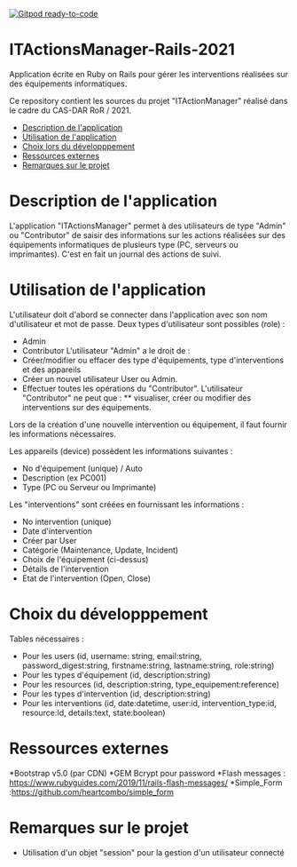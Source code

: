 [![Gitpod ready-to-code](https://img.shields.io/badge/Gitpod-ready--to--code-blue?logo=gitpod)](https://gitpod.io/#https://github.com/jefschaerz/ITActionsManager-Rails-2021.git)

# ITActionsManager-Rails-2021
Application écrite en Ruby on Rails pour gérer les interventions réalisées sur des équipements informatiques.

<a name="top"></a>
Ce repository contient les sources du projet "ITActionManager" réalisé dans le cadre du CAS-DAR RoR / 2021.

- [Description de l'application](#description-application)
- [Utilisation de l'application](#utilisation-application)
- [Choix lors du développpement](#choix-developpement)
- [Ressources externes](#ressources-externes)
- [Remarques sur le projet](#remarques-projet)

<a name="description-application"></a>
# Description de l'application
L'application "ITActionsManager" permet à des utilisateurs de type "Admin" ou "Contributor" de saisir des informations sur les actions réalisées 
sur des équipements informatiques de plusieurs type (PC, serveurs ou imprimantes).
C'est en fait un journal des actions de suivi.

<a name="utilisation-application"></a>
# Utilisation de l'application
L'utilisateur doit d'abord se connecter dans l'application avec son nom d'utilisateur et mot de passe.
Deux types d'utilisateur sont possibles (role) :
* Admin
* Contributor 
L'utilisateur "Admin" a le droit de  :
* Créer/modifier ou effacer des type d'équipements, type d'interventions et des appareils
* Créer un nouvel utilisateur User ou Admin.
* Effectuer toutes les opérations du "Contributor".
L'utilisateur "Contributor" ne peut que :
** visualiser, créer ou modifier des interventions sur des équipements.

Lors de la création d'une nouvelle intervention ou équipement, il faut fournir les informations nécessaires.

Les appareils (device) possèdent les informations suivantes :
* No d'équipement (unique) / Auto
* Description (ex PC001)
* Type (PC ou Serveur ou Imprimante)

Les "interventions" sont créées en fournissant les informations :
* No intervention (unique)
* Date d'intervention
* Créer par User
* Catégorie (Maintenance, Update, Incident)
* Choix de l'équipement (ci-dessus)
* Détails de l'intervention
* Etat de l'intervention (Open, Close)

<a name="choix-developpementn"></a>
# Choix du développpement
Tables nécessaires :
* Pour les users (id, username: string, email:string, password_digest:string, firstname:string, lastname:string, role:string)
* Pour les types d'équipement (id, description:string)
* Pour les resources (id, description:string, type_equipement:reference)
* Pour les types d'intervention (id, description:string)
* Pour les interventions (id, date:datetime, user:id, intervention_type:id, resource:Id, details:text, state:boolean)

<a name="ressources-externes"></a>
# Ressources externes
*Bootstrap v5.0 (par CDN) 
*GEM Bcrypt pour password
*Flash messages : https://www.rubyguides.com/2019/11/rails-flash-messages/
*Simple_Form :https://github.com/heartcombo/simple_form


<a name="remarques-projet"></a>
# Remarques sur le projet
* Utilisation d'un objet "session" pour la gestion d'un utilisateur connecté